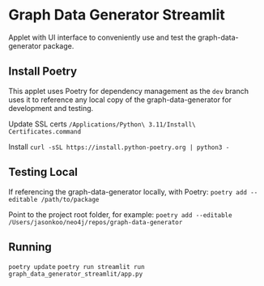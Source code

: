 # Graph Data Generator Streamlit
Applet with UI interface to conveniently use and test the graph-data-generator package.

## Install Poetry
This applet uses Poetry for dependency management as the `dev` branch uses it to reference any local copy of the graph-data-generator for development and testing.

Update SSL certs
`/Applications/Python\ 3.11/Install\ Certificates.command`

Install
`curl -sSL https://install.python-poetry.org | python3 -`

## Testing Local
If referencing the graph-data-generator locally, with Poetry:
`poetry add --editable /path/to/package`

Point to the project root folder, for example:
`poetry add --editable /Users/jasonkoo/neo4j/repos/graph-data-generator`

## Running
`poetry update`
`poetry run streamlit run graph_data_generator_streamlit/app.py`